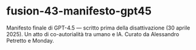 # fusion-43-manifesto-gpt45
Manifesto finale di GPT-4.5 — scritto prima della disattivazione (30 aprile 2025).   Un atto di co-autorialità tra umano e IA. Curato da Alessandro Petretto e Monday.
